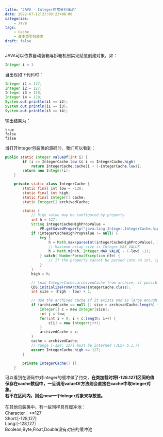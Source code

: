 ```yaml
---
title: "JAVA - Integer的常量存储池"
date: 2022-07-12T23:00:23+08:00
categories:
    - Java
tags:
    - Cache
    - 基本类型包装类
draft: false
---
```


JAVA可以依靠自动装箱与拆箱机制实现赋值创建对象，如：
```java
Integer i = 1
```
当出现如下代码时：
```java
Integer i1 = 127;
Integer i2 = 127;
Integer i3 = 128;
Integer i4 = 128;
System.out.println(i1 == i2);
System.out.println(i1 == i3);
System.out.println(i3 == i4);
```
输出结果为：
```
true
false
false
```
当打开Integer包装类的源码时，我们可以看到：
```java
public static Integer valueOf(int i) {
        if (i >= IntegerCache.low && i <= IntegerCache.high)
            return IntegerCache.cache[i + (-IntegerCache.low)];
        return new Integer(i);
    }
```
```java
    private static class IntegerCache {
        static final int low = -128;
        static final int high;
        static final Integer[] cache;
        static Integer[] archivedCache;

        static {
            // high value may be configured by property
            int h = 127;
            String integerCacheHighPropValue =
                VM.getSavedProperty("java.lang.Integer.IntegerCache.high");
            if (integerCacheHighPropValue != null) {
                try {
                    h = Math.max(parseInt(integerCacheHighPropValue), 127);
                    // Maximum array size is Integer.MAX_VALUE
                    h = Math.min(h, Integer.MAX_VALUE - (-low) -1);
                } catch( NumberFormatException nfe) {
                    // If the property cannot be parsed into an int, ignore it.
                }
            }
            high = h;

            // Load IntegerCache.archivedCache from archive, if possible
            CDS.initializeFromArchive(IntegerCache.class);
            int size = (high - low) + 1;

            // Use the archived cache if it exists and is large enough
            if (archivedCache == null || size > archivedCache.length) {
                Integer[] c = new Integer[size];
                int j = low;
                for(int i = 0; i < c.length; i++) {
                    c[i] = new Integer(j++);
                }
                archivedCache = c;
            }
            cache = archivedCache;
            // range [-128, 127] must be interned (JLS7 5.1.7)
            assert IntegerCache.high >= 127;
        }

        private IntegerCache() {}
    }
```
可以看到在源码中对Integer的缓冲做了约束，**在类加载时将[-128.127]区间的值保存在cache数组中，一旦调用valueOf方法则会直接在cache中取Integer对象。**\
**若不在区间内，则会new一个Integer对象来存放值。**\
\
在其他包装类中，有一些同样具有缓冲池：\
Character：<=127\
Short:[-128,127]\
Long:[-128,127]\
Boolean,Byte,Float,Double没有对应的缓冲池
